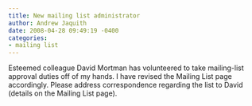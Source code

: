 ```yaml
---
title: New mailing list administrator
author: Andrew Jaquith
date: 2008-04-28 09:49:19 -0400
categories:
- mailing list
---
```

Esteemed colleague David Mortman has volunteered to take mailing-list approval duties off of my hands. I have revised the Mailing List page accordingly. Please address correspondence regarding the list to David (details on the Mailing List page).
